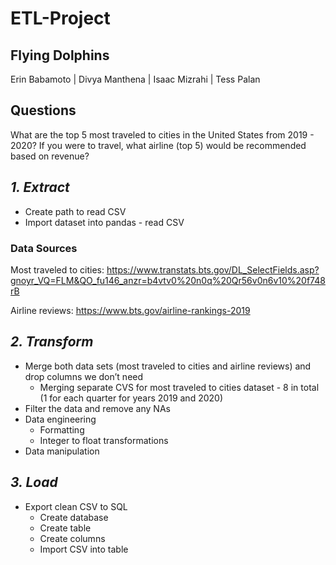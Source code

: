 # ETL-Project

## Flying Dolphins
Erin Babamoto | Divya Manthena | Isaac Mizrahi | Tess Palan

## Questions
What are the top 5 most traveled to cities in the United States from 2019 - 2020? If you were to travel, what airline (top 5) would be recommended based on revenue?

## *1. Extract*
- Create path to read CSV
- Import dataset into pandas - read CSV

### Data Sources

Most traveled to cities:
https://www.transtats.bts.gov/DL_SelectFields.asp?gnoyr_VQ=FLM&QO_fu146_anzr=b4vtv0%20n0q%20Qr56v0n6v10%20f748rB

Airline reviews:
https://www.bts.gov/airline-rankings-2019


## *2. Transform*
- Merge both data sets (most traveled to cities and airline reviews) and drop columns we don’t need
  - Merging separate CVS for most traveled to cities dataset - 8 in total (1 for each quarter for years 2019 and 2020)
- Filter the data and remove any NAs
- Data engineering
  - Formatting
  - Integer to float transformations
- Data manipulation

## *3. Load*
- Export clean CSV to SQL
  - Create database
  - Create table
  - Create columns
  - Import CSV into table
